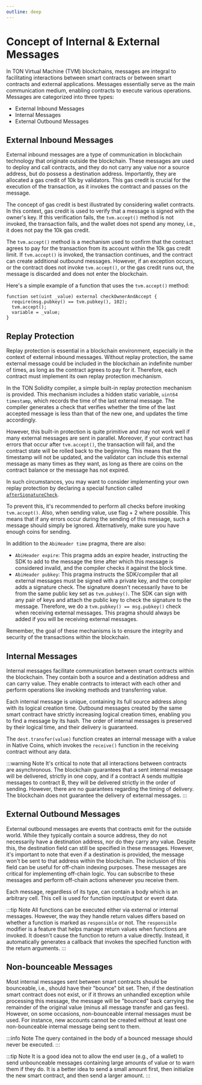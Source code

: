```yaml
---
outline: deep
---
```


# Concept of Internal & External Messages

In TON Virtual Machine (TVM) blockchains, messages are integral to facilitating interactions between smart contracts or between smart contracts and external applications. Messages essentially serve as the main communication medium, enabling contracts to execute various operations. Messages are categorized into three types:

- External Inbound Messages
- Internal Messages
- External Outbound Messages

## External Inbound Messages

External inbound messages are a type of communication in blockchain technology that originate outside the blockchain. These messages are used to deploy and call contracts, and they do not carry any value nor a source address, but do possess a destination address. Importantly, they are allocated a gas credit of 10k by validators. This gas credit is crucial for the execution of the transaction, as it invokes the contract and passes on the message.

The concept of gas credit is best illustrated by considering wallet contracts. In this context, gas credit is used to verify that a message is signed with the owner's key. If this verification fails, the `tvm.accept()` method is not invoked, the transaction fails, and the wallet does not spend any money, i.e., it does not pay the 10k gas credit.

The `tvm.accept()` method is a mechanism used to confirm that the contract agrees to pay for the transaction from its account within the 10k gas credit limit. If `tvm.accept()` is invoked, the transaction continues, and the contract can create additional outbound messages. However, if an exception occurs, or the contract does not invoke `tvm.accept()`, or the gas credit runs out, the message is discarded and does not enter the blockchain.

Here's a simple example of a function that uses the `tvm.accept()` method:

```solidity
function set(uint _value) external checkOwnerAndAccept {
  require(msg.pubkey() == tvm.pubkey(), 102);
  tvm.accept();
  variable = _value;
}
```

## Replay Protection

Replay protection is essential in a blockchain environment, especially in the context of external inbound messages. Without replay protection, the same external message could be included in the blockchain an indefinite number of times, as long as the contract agrees to pay for it. Therefore, each contract must implement its own replay protection mechanism.

In the TON Solidity compiler, a simple built-in replay protection mechanism is provided. This mechanism includes a hidden static variable, `uint64 timestamp`, which records the time of the last external message. The compiler generates a check that verifies whether the time of the last accepted message is less than that of the new one, and updates the time accordingly.

However, this built-in protection is quite primitive and may not work well if many external messages are sent in parallel. Moreover, if your contract has errors that occur after `tvm.accept()`, the transaction will fail, and the contract state will be rolled back to the beginning. This means that the timestamp will not be updated, and the validator can include this external message as many times as they want, as long as there are coins on the contract balance or the message has not expired.

In such circumstances, you may want to consider implementing your own replay protection by declaring a special function called [`afterSignatureCheck`](https://github.com/tonlabs/TON-Solidity-Compiler/blob/master/API.md#aftersignaturecheck).

To prevent this, it's recommended to perform all checks before invoking `tvm.accept()`. Also, when sending value, use flag + 2 where possible. This means that if any errors occur during the sending of this message, such a message should simply be ignored. Alternatively, make sure you have enough coins for sending.

In addition to the `AbiHeader time` pragma, there are also:

- `AbiHeader expire`: This pragma adds an expire header, instructing the SDK to add to the message the time after which this message is considered invalid, and the compiler checks it against the block time.
- `AbiHeader pubkey`: This pragma instructs the SDK/compiler that all external messages must be signed with a private key, and the compiler adds a signature check. The signature doesn't necessarily have to be from the same public key set as `tvm.pubkey()`. The SDK can sign with any pair of keys and attach the public key to check the signature to the message. Therefore, we do a `tvm.pubkey() == msg.pubkey()` check when receiving external messages. This pragma should always be added if you will be receiving external messages.

Remember, the goal of these mechanisms is to ensure the integrity and security of the transactions within the blockchain.

## Internal Messages

Internal messages facilitate communication between smart contracts within the blockchain. They contain both a source and a destination address and can carry value. They enable contracts to interact with each other and perform operations like invoking methods and transferring value.

Each internal message is unique, containing its full source address along with its logical creation time. Outbound messages created by the same smart contract have strictly increasing logical creation times, enabling you to find a message by its hash. The order of internal messages is preserved by their logical time, and their delivery is guaranteed.

The `dest.transfer(value)` function creates an internal message with a value in Native Coins, which invokes the `receive()` function in the receiving contract without any data.

:::warning Note
It's critical to note that all interactions between contracts are asynchronous. The blockchain guarantees that a sent internal message will be delivered, strictly in one copy, and if a contract A sends multiple messages to contract B, they will be delivered strictly in the order of sending. However, there are no guarantees regarding the timing of delivery. The blockchain does not guarantee the delivery of external messages.
:::

## External Outbound Messages

External outbound messages are events that contracts emit for the outside world. While they typically contain a source address, they do not necessarily have a destination address, nor do they carry any value. Despite this, the destination field can still be specified in these messages. However, it's important to note that even if a destination is provided, the message won't be sent to that address within the blockchain. The inclusion of this field can be useful for off-chain indexing purposes. These messages are critical for implementing off-chain logic. You can subscribe to these messages and perform off-chain actions whenever you receive them.

Each message, regardless of its type, can contain a body which is an arbitrary cell. This cell is used for function input/output or event data.

:::tip Note
All functions can be executed either via external or internal messages. However, the way they handle return values differs based on whether a function is marked as `responsible` or not. The `responsible` modifier is a feature that helps manage return values when functions are invoked. It doesn't cause the function to return a value directly. Instead, it automatically generates a callback that invokes the specified function with the return arguments.
:::

## Non-bounceable Messages

Most internal messages sent between smart contracts should be bounceable, i.e., should have their "bounce" bit set. Then, if the destination smart contract does not exist, or if it throws an unhandled exception while processing this message, the message will be "bounced" back carrying the remainder of the original value (minus all message transfer and gas fees). However, on some occasions, non-bounceable internal messages must be used. For instance, new accounts cannot be created without at least one non-bounceable internal message being sent to them.

:::info Note
The query contained in the body of a bounced message should never be executed.
:::

:::tip Note
It is a good idea not to allow the end user (e.g., of a wallet) to send unbounceable messages containing large amounts of value or to warn them if they do. It is a better idea to send a small amount first, then initialize the new smart contract, and then send a larger amount.
:::
